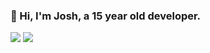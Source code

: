 <!-- Variables for README -->
[atlas-repo]: https://github.com/atlas-development

### 👋 Hi, I'm Josh, a 15 year old developer.

<a href="#"><img src="https://github-readme-stats.vercel.app/api?username=onlyjot&show_icons=truef"/></a>
<a href="#"><img src="https://github-readme-stats.vercel.app/api/top-langs?username=onlyjot"/></a>
